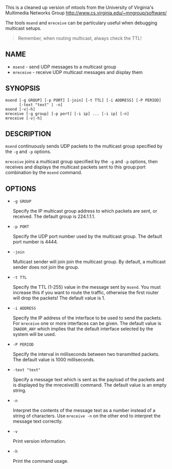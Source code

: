 
This is a cleaned up version of mtools from the University of Virginia's
Multimedia Networks Group <http://www.cs.virginia.edu/~mngroup/software/>

The tools `msend` and `mreceive` can be particulary useful when debugging
multicast setups.

> Remember, when routing multicast, always check the TTL!

## NAME

* `msend` - send UDP messages to a multicast group
* `mreceive` - receive UDP multicast messages and display them

## SYNOPSIS

	msend [-g GROUP] [-p PORT] [-join] [-t TTL] [-i ADDRESS] [-P PERIOD]
	      [-text "text" | -n]
	msend [-v|-h]
	mreceive [-g group] [-p port] [-i ip] ... [-i ip] [-n]
	mreceive [-v|-h]

## DESCRIPTION

`msend` continuously sends UDP packets to the multicast group specified
by the `-g` and `-p` options.

`mreceive` joins a multicast group specified by the `-g` and `-p`
options, then receives and displays the multicast packets sent to this
group:port combination by the `msend` command.

## OPTIONS

* `-g GROUP`

  Specify the IP multicast group address to which packets are sent, or
  received.  The default group is 224.1.1.1.

* `-p PORT`

  Specify the UDP port number used by the multicast group.  The default
  port number is 4444.

* `-join`

  Multicast sender will join join the multicast group.  By default, a
  multicast sender does not join the group.

* `-t TTL`

  Specify the TTL (1-255) value in the message sent by `msend`.  You must
  increase this if you want to route the traffic, otherwise the first
  router will drop the packets!  The default value is 1.

* `-i ADDRESS`

  Specify the IP address of the interface to be used to send the packets.
  For `mreceive` one or more interfaces can be given.  The default value
  is `INADDR_ANY` which implies that the default interface selected by
  the system will be used.

* `-P PERIOD`

  Specify the interval in milliseconds between two transmitted packets.
  The default value is 1000 milliseconds.

* `-text "text"`

  Specify a message text which is sent as the payload of the packets and
  is displayed by the mreceive(8) command.  The default value is an empty
  string.

* `-n`

  Interpret the contents of the message text as a number instead of a
  string of characters.  Use `mreceive -n` on the other end to interpret
  the message text correctly.

* `-v`

  Print version information.

* `-h`

  Print the command usage.

